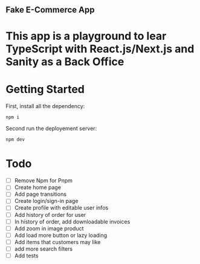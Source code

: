 ## Fake E-Commerce App

# This app is a playground to lear TypeScript with React.js/Next.js and Sanity as a Back Office

# Getting Started

First, install all the dependency:

```bash
npm i
```

Second run the deployement server: 

```bash
npm dev
```

# Todo

- [ ] Remove Npm for Pnpm
- [ ] Create home page
- [ ] Add page transitions
- [ ] Create login/sign-in page
- [ ] Create profile with editable user infos
- [ ] Add history of order for user
- [ ] In history of order, add downloadable invoices
- [ ] Add zoom in image product
- [ ] Add load more button or lazy loading
- [ ] Add items that customers may like
- [ ] add more  search filters  
- [ ] Add tests
